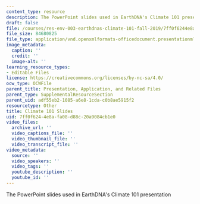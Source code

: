 ```yaml
---
content_type: resource
description: The PowerPoint slides used in EarthDNA's Climate 101 presentation
draft: false
file: /courses/res-env-003-earthdnas-climate-101-fall-2019/7ff0f6244e8afa08d88c20a9084cb1e0_Climate_101.pptx
file_size: 84680825
file_type: application/vnd.openxmlformats-officedocument.presentationml.presentation
image_metadata:
  caption: ''
  credit: ''
  image-alt: ''
learning_resource_types:
- Editable Files
license: https://creativecommons.org/licenses/by-nc-sa/4.0/
ocw_type: OCWFile
parent_title: Presentation, Application, and Related Files
parent_type: SupplementalResourceSection
parent_uid: adf55eb2-1085-a6e8-1cda-c0b8ae5915f2
resourcetype: Other
title: Climate 101 Slides
uid: 7ff0f624-4e8a-fa08-d88c-20a9084cb1e0
video_files:
  archive_url: ''
  video_captions_file: ''
  video_thumbnail_file: ''
  video_transcript_file: ''
video_metadata:
  source: ''
  video_speakers: ''
  video_tags: ''
  youtube_description: ''
  youtube_id: ''
---
```

The PowerPoint slides used in EarthDNA's Climate 101 presentation